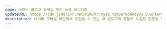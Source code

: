 ```yaml
---
name: 네이버 블로그 모바일 메인 노출 모니터링
updateURL: https://cdn.jsdelivr.net/npm/kr.myso.tampermonkey@1.0.6/service/com.naver.blog-prologue.mainview.analysis.user.js
description: 네이버 모바일 메인에서 유입될 수 있는 내 블로그의 글들의 노출된 현황을 모니터링 할 수 있습니다.
---
```

